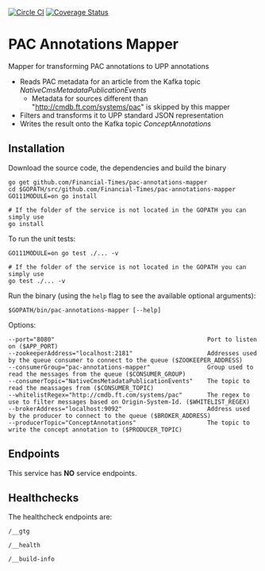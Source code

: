 [![Circle CI](https://circleci.com/gh/Financial-Times/pac-annotations-mapper.svg?style=shield)](https://circleci.com/gh/Financial-Times/pac-annotations-mapper) [![Coverage Status](https://coveralls.io/repos/github/Financial-Times/pac-annotations-mapper/badge.svg)](https://coveralls.io/github/Financial-Times/pac-annotations-mapper)

# PAC Annotations Mapper

Mapper for transforming PAC annotations to UPP annotations

* Reads PAC metadata for an article from the Kafka topic _NativeCmsMetadataPublicationEvents_
	* Metadata for sources different than "http://cmdb.ft.com/systems/pac" is skipped by this mapper
* Filters and transforms it to UPP standard JSON representation
* Writes the result onto the Kafka topic _ConceptAnnotations_

## Installation

Download the source code, the dependencies and build the binary

```shell
go get github.com/Financial-Times/pac-annotations-mapper
cd $GOPATH/src/github.com/Financial-Times/pac-annotations-mapper
GO111MODULE=on go install

# If the folder of the service is not located in the GOPATH you can simply use
go install
```

To run the unit tests:

```shell
GO111MODULE=on go test ./... -v

# If the folder of the service is not located in the GOPATH you can simply use
go test ./... -v
```

Run the binary (using the `help` flag to see the available optional arguments):

```shell
$GOPATH/bin/pac-annotations-mapper [--help]
```

Options:

	--port="8080"                                           Port to listen on ($APP_PORT)
	--zookeeperAddress="localhost:2181"                     Addresses used by the queue consumer to connect to the queue ($ZOOKEEPER_ADDRESS)
	--consumerGroup="pac-annotations-mapper"                Group used to read the messages from the queue ($CONSUMER_GROUP)
	--consumerTopic="NativeCmsMetadataPublicationEvents"    The topic to read the meassages from ($CONSUMER_TOPIC)
	--whitelistRegex="http://cmdb.ft.com/systems/pac"       The regex to use to filter messages based on Origin-System-Id. ($WHITELIST_REGEX)
	--brokerAddress="localhost:9092"                        Address used by the producer to connect to the queue ($BROKER_ADDRESS)
	--producerTopic="ConceptAnnotations"                    The topic to write the concept annotation to ($PRODUCER_TOPIC)

## Endpoints

This service has __NO__ service endpoints.

## Healthchecks

The healthcheck endpoints are:

	/__gtg

	/__health

	/__build-info
